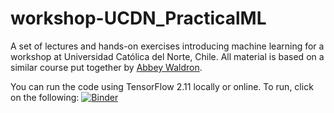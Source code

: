 # workshop-UCDN_PracticalML
A set of lectures and hands-on exercises introducing machine learning for a workshop at Universidad Católica del Norte, Chile. All material is based on a similar course put together by [Abbey Waldron](https://github.com/abbeywaldron).

You can run the code using TensorFlow 2.11 locally or online. To run, click on the following: [![Binder](https://mybinder.org/badge_logo.svg)](https://mybinder.org/v2/gh/alexbooth92/workshop-UCDN_PracticalML.git/HEAD)
